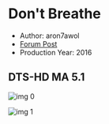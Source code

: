 # Don't Breathe

* Author: aron7awol
* [Forum Post](https://www.avsforum.com/threads/bass-eq-for-filtered-movies.2995212/post-58173264)
* Production Year: 2016

## DTS-HD MA 5.1

![img 0](https://i.imgur.com/GoElnHY.jpg)

![img 1](https://i.imgur.com/KpPI3t9.png)


